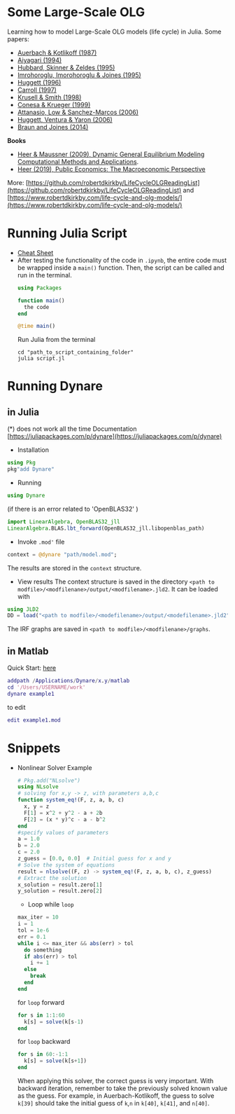 # Some Large-Scale OLG
Learning how to model Large-Scale OLG models (life cycle) in Julia. Some papers:

- [Auerbach & Kotlikoff (1987)](https://kotlikoff.net/wp-content/uploads/2019/03/Dynamic-Fiscal-Policy_1.pdf)
- [Aiyagari (1994)](http://drphilipshaw.com/AyagariQJE94.pdf)
- [Hubbard, Skinner & Zeldes (1995)](https://doi.org/10.1086/261987)
- [Imrohoroglu, Imorohoroglu & Joines (1995)](https://doi.org/10.1007/BF01213942)
- [Huggett (1996)](http://drphilipshaw.com/Huggett%201996.pdf)
- [Carroll (1997)](https://doi.org/10.1162/003355397555109)
- [Krusell & Smith (1998)](http://www.econ.yale.edu/smith/250034.pdf)
- [Conesa & Krueger (1999)](https://doi.org/10.1006/redy.1998.0039)
- [Attanasio, Low & Sanchez-Marcos (2006)](https://doi.org/10.1257/aer.98.4.1517)
- [Huggett, Ventura & Yaron (2006)](https://doi.org/10.1016/j.jmoneco.2005.10.013)
- [Braun and Joines (2014)](https://www.sciencedirect.com/science/article/pii/S0165188915000780)

**Books**
- [Heer & Maussner (2009), Dynamic General Equilibrium Modeling Computational Methods and Applications](https://www.uni-augsburg.de/en/fakultaet/wiwi/prof/vwl/heer/dsge-book/).
- [Heer (2019), Public Economics: The Macroeconomic Perspective](https://www.uni-augsburg.de/en/fakultaet/wiwi/prof/vwl/heer/pubec-book/)

More: [https://github.com/robertdkirkby/LifeCycleOLGReadingList](https://github.com/robertdkirkby/LifeCycleOLGReadingList) and [https://www.robertdkirkby.com/life-cycle-and-olg-models/](https://www.robertdkirkby.com/life-cycle-and-olg-models/)

# Running Julia Script
- [Cheat Sheet](https://cheatsheet.juliadocs.org/)
- After testing the functionality of the code in `.ipynb`, the entire code must be wrapped inside a `main()` function. Then, the script can be called and run in the terminal.
  ```julia
  using Packages

  function main()
    the code
  end

  @time main()

  ```
  Run Julia from the terminal
  ```shell
  cd "path_to_script_containing_folder"
  julia script.jl
  ```

# Running Dynare

## in Julia
(*) does not work all the time
Documentation [https://juliapackages.com/p/dynare](https://juliapackages.com/p/dynare)
- Installation
```julia
using Pkg
pkg"add Dynare"
```
- Running
```julia
using Dynare
```
(if there is an error related to 'OpenBLAS32' )

```julia
import LinearAlgebra, OpenBLAS32_jll
LinearAlgebra.BLAS.lbt_forward(OpenBLAS32_jll.libopenblas_path)
```
- Invoke `.mod'` file
```julia
context = @dynare "path/model.mod";
```
The results are stored in the `context` structure.
- View results
The context structure is saved in the directory `<path to modfile>/<modfilenane>/output/<modfilename>.jld2`. It can be loaded with
```julia
using JLD2
DD = load("<path to modfile>/<modefilename>/output/<modefilename>.jld2")``
```
The IRF graphs are saved in `<path to modfile>/<modfilenane>/graphs`.

## in Matlab
Quick Start: [here](https://www.dynare.org/resources/quick_start/)
```matlab
addpath /Applications/Dynare/x.y/matlab
cd '/Users/USERNAME/work'
dynare example1
```
to edit
```matlab
edit example1.mod
```

# Snippets
- Nonlinear Solver Example

  ```julia
  # Pkg.add("NLsolve")
  using NLsolve
  # solving for x,y -> z, with parameters a,b,c
  function system_eq!(F, z, a, b, c)
    x, y = z
    F[1] = x^2 + y^2 - a + 2b
    F[2] = (x * y)^c - a - b^2
  end
  #specify values of parameters
  a = 1.0  
  b = 2.0
  c = 2.0
  z_guess = [0.0, 0.0]  # Initial guess for x and y
  # Solve the system of equations
  result = nlsolve((F, z) -> system_eq!(F, z, a, b, c), z_guess)
  # Extract the solution
  x_solution = result.zero[1]
  y_solution = result.zero[2]
  ```
  - Loop
  while `loop`
  ```julia
  max_iter = 10
  i = 1
  tol = 1e-6
  err = 0.1
  while i <= max_iter && abs(err) > tol
    do something
    if abs(err) > tol
      i += 1
    else
      break
    end
  end
  ```
  for `loop` forward
  ```julia
  for s in 1:1:60
    k[s] = solve(k[s-1)
  end
  ```
  for `loop` backward
  ```julia
  for s in 60:-1:1
    k[s] = solve(k[s+1])
  end
  ```

  When applying this solver, the correct guess is very important. With backward iteration, remember to take the previously solved known value as the guess. For example, in Auerbach-Kotlikoff, the guess to solve `k[39]` should take the initial guess of `k`,`n` in `k[40]`, `k[41]`, and `n[40]`.
  
